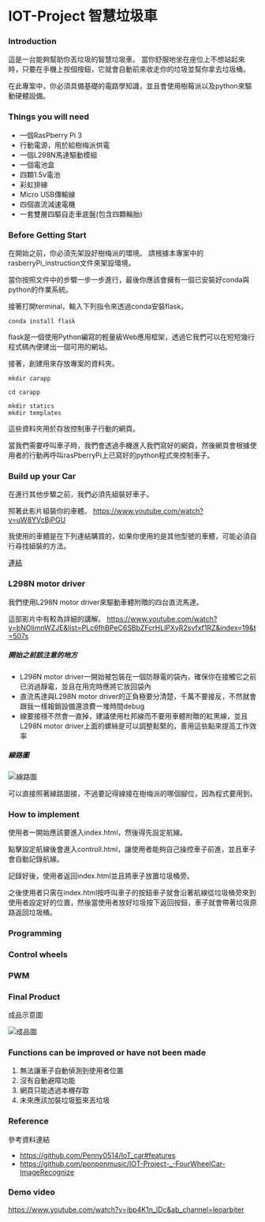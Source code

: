 # IOT-Project 智慧垃圾車

### Introduction

這是一台能夠幫助你丟垃圾的智慧垃圾車。
當你舒服地坐在座位上不想站起來時，只要在手機上按個按鈕，它就會自動前來收走你的垃圾並幫你拿去垃圾桶。

在此專案中，你必須具備基礎的電路學知識，並且會使用樹莓派以及python來驅動硬體設備。

### Things you will need

+ 一個RasPberry Pi 3
+ 行動電源，用於給樹梅派供電
+ 一個L298N馬達驅動模組
+ 一個電池盒
+ 四顆1.5v電池
+ 彩虹排線
+ Micro USB傳輸線
+ 四個直流減速電機
+ 一套雙層四驅自走車底盤(包含四顆輪胎)

### Before Getting Start

在開始之前，你必須先架設好樹梅派的環境。
請根據本專案中的rasberryPi_instruction文件來架設環境。

當你按照文件中的步驟一步一步進行，最後你應該會擁有一個已安裝好conda與python的作業系統。

接著打開terminal，輸入下列指令來透過conda安裝flask。

```
conda install flask
```

flask是一個使用Python編寫的輕量級Web應用框架，透過它我們可以在短短幾行程式碼內便建出一個可用的網站。

接著，創建用來存放專案的資料夾。

```
mkdir carapp

cd carapp

mkdir statics
mkdir templates
```

這些資料夾用於存放控制車子行動的網頁。

當我們需要呼叫車子時，我們會透過手機進入我們寫好的網頁，然後網頁會根據使用者的行動再呼叫rasPberryPi上已寫好的python程式來控制車子。

### Build up your Car

在進行其他步驟之前，我們必須先組裝好車子。

照著此影片組裝你的車體。
https://www.youtube.com/watch?v=uW8YVcBjPGU

我使用的車體是在下列連結購買的，如果你使用的是其他型號的車體，可能必須自行尋找組裝的方法。

[連結](https://www.taiwaniot.com.tw/product/%e5%9b%9b%e9%a9%85-4wd-%e6%99%ba%e6%85%a7%e5%b0%8f%e8%bb%8a-%e8%87%aa%e8%b5%b0%e8%bb%8a-%e6%a9%9f%e5%99%a8%e4%ba%ba-%e5%ba%95%e7%9b%a4%e9%96%8b%e7%99%bc%e5%a5%97%e4%bb%b6%e7%b5%84/)

### L298N motor driver

我們使用L298N motor driver來驅動車體附贈的四台直流馬達。

這部影片中有較為詳細的講解。
https://www.youtube.com/watch?v=bNOlimnWZJE&list=PLc6fhBPeC6SBbZFcrHLlPXyR2svfxf1RZ&index=19&t=507s

##### 開始之前該注意的地方
+ L298N motor driver一開始被包裝在一個防靜電的袋內，確保你在接觸它之前已消過靜電，並且在用完時應將它放回袋內
+ 直流馬達與L298N motor driver的正負極要分清楚，千萬不要接反，不然就會跟我一樣報銷設備還浪費一堆時間debug
+ 線要接穩不然會一直掉，建議使用杜邦線而不要用車體附贈的紅黑線，並且L298N motor driver上面的螺絲是可以調整鬆緊的，善用這些點來提高工作效率

##### 線路圖
![線路圖](/suppotpics/l298n.jpg)

可以直接照著線路圖接，不過要記得線接在樹梅派的哪個腳位，因為程式要用到。

### How to implement

使用者一開始應該要進入index.html，然後得先設定航線。

點擊設定航線後會進入controll.html，讓使用者能夠自己操控車子前進，並且車子會自動記錄航線。

記錄好後，使用者返回index.html並且將車子放置垃圾桶旁。

之後使用者只需在index.html按呼叫車子的按鈕車子就會沿著航線從垃圾桶旁來到使用者設定好的位置，然後當使用者放好垃圾按下返回按鈕，車子就會帶著垃圾原路返回垃圾桶。

### Programming

### Control wheels

### PWM

### Final Product

成品示意圖

![成品圖](/suppotpics/final.jpg)

### Functions can be improved or have not been made

1. 無法讓車子自動偵測到使用者位置
2. 沒有自動避障功能
3. 網頁只能透過本機存取
4. 未來應該加裝垃圾籃來丟垃圾

### Reference

參考資料連結

+ https://github.com/Penny0514/IoT_car#features
+ https://github.com/ponponmusic/IOT-Project-_-FourWheelCar-ImageRecognize

### Demo video

https://www.youtube.com/watch?v=ibp4K1n_lDc&ab_channel=leoarbiter
